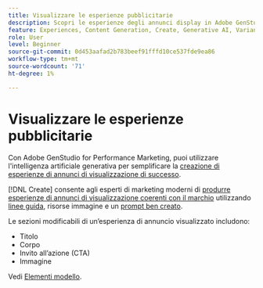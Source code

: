 ```yaml
---
title: Visualizzare le esperienze pubblicitarie
description: Scopri le esperienze degli annunci display in Adobe GenStudio for Performance Marketing.
feature: Experiences, Content Generation, Create, Generative AI, Variant Generation
role: User
level: Beginner
source-git-commit: 0d453aafad2b783beef91fffd10ce537fde9ea86
workflow-type: tm+mt
source-wordcount: '71'
ht-degree: 1%

---
```



# Visualizzare le esperienze pubblicitarie

Con Adobe GenStudio for Performance Marketing, puoi utilizzare l&#39;intelligenza artificiale generativa per semplificare la [creazione di esperienze di annunci di visualizzazione di successo](/help/user-guide/create/create-display-ad.md).

[!DNL Create] consente agli esperti di marketing moderni di [produrre esperienze di annunci di visualizzazione coerenti con il marchio](/help/user-guide/create/create-display-ad.md) utilizzando [linee guida](/help/user-guide/guidelines/overview.md), risorse immagine e un [prompt ben creato](/help/user-guide/effective-prompts.md).

Le sezioni modificabili di un’esperienza di annuncio visualizzato includono:

* Titolo
* Corpo
* Invito all’azione (CTA)
* Immagine

Vedi [Elementi modello](/help/user-guide/content/use-templates.md#template-elements).
